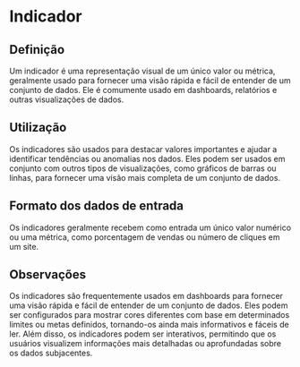 # Indicador

<Badge type="tip" text="tendência" />

## Definição
Um indicador é uma representação visual de um único valor ou métrica, geralmente 
usado para fornecer uma visão rápida e fácil de entender de um conjunto de dados. 
Ele é comumente usado em dashboards, relatórios e outras visualizações de dados.

## Utilização
Os indicadores são usados para destacar valores importantes e ajudar a 
identificar tendências ou anomalias nos dados. Eles podem ser usados em conjunto 
com outros tipos de visualizações, como gráficos de barras ou linhas, para 
fornecer uma visão mais completa de um conjunto de dados.

## Formato dos dados de entrada
Os indicadores geralmente recebem como entrada um único valor numérico ou uma 
métrica, como porcentagem de vendas ou número de cliques em um site.

## Observações
Os indicadores são frequentemente usados em dashboards para fornecer uma visão 
rápida e fácil de entender de um conjunto de dados. Eles podem ser configurados 
para mostrar cores diferentes com base em determinados limites ou metas 
definidos, tornando-os ainda mais informativos e fáceis de ler. Além disso, os 
indicadores podem ser interativos, permitindo que os usuários visualizem 
informações mais detalhadas ou aprofundadas sobre os dados subjacentes.